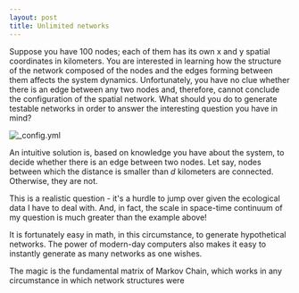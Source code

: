 ```yaml
---
layout: post
title: Unlimited networks
---
```


Suppose you have 100 nodes; each of them has its own x and y spatial coordinates in kilometers. You are interested in learning how the structure of the network composed of the nodes and the edges forming between them affects the system dynamics.  Unfortunately, you have no clue whether there is an edge between any two nodes and, therefore, cannot conclude the configuration of the spatial network.  What should you do to generate testable networks in order to answer the interesting question you have in mind?

![_config.yml]({{site.baseurl}}/images/hundred_nodes.jpeg)

An intuitive solution is, based on knowledge you have about the system, to decide whether there is an edge between two nodes.  Let say, nodes between which the distance is smaller than _d_ kilometers are connected. Otherwise, they are not. 

This is a realistic question - it's a hurdle to jump over given the ecological data I have to deal with. And, in fact, the scale in space-time continuum of my question is much greater than the example above!

It is fortunately easy in math, in this circumstance, to generate hypothetical networks.  The power of modern-day computers also makes it easy to instantly generate as many networks as one wishes.

The magic is the fundamental matrix of Markov Chain, which works in any circumstance in which network structures were 

